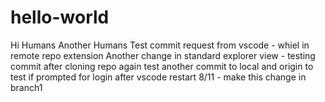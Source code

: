 # hello-world
Hi Humans
Another Humans
Test commit request from vscode - whiel in remote repo extension
Another change in standard explorer view - testing commit after cloning repo again
test another commit to local and origin to test if prompted for login after vscode restart
8/11 - make this change in branch1